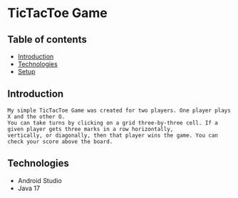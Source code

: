 # TicTacToe Game
## Table of contents
* [Introduction](#introduction)
* [Technologies](#technologies)
* [Setup](#setup)

## Introduction
    My simple TicTacToe Game was created for two players. One player plays X and the other O. 
    You can take turns by clicking on a grid three-by-three cell. If a given player gets three marks in a row horizontally, 
    vertically, or diagonally, then that player wins the game. You can check your score above the board.
    
## Technologies
* Android Studio
* Java 17
